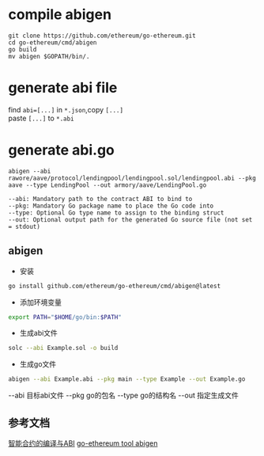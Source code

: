 # compile abigen
```
git clone https://github.com/ethereum/go-ethereum.git
cd go-ethereum/cmd/abigen
go build
mv abigen $GOPATH/bin/.
```

# generate abi file
find `abi=[...]` in `*.json`,copy `[...]`  
paste `[...]` to `*.abi`

# generate abi.go
```
abigen --abi rawore/aave/protocol/lendingpool/lendingpool.sol/lendingpool.abi --pkg aave --type LendingPool --out armory/aave/LendingPool.go

--abi: Mandatory path to the contract ABI to bind to
--pkg: Mandatory Go package name to place the Go code into
--type: Optional Go type name to assign to the binding struct
--out: Optional output path for the generated Go source file (not set = stdout)
```

## abigen
- 安装 
```bash
go install github.com/ethereum/go-ethereum/cmd/abigen@latest
```
- 添加环境变量
```bash
export PATH="$HOME/go/bin:$PATH"
```

- 生成abi文件
```bash
solc --abi Example.sol -o build
```

- 生成go文件
```bash
abigen --abi Example.abi --pkg main --type Example --out Example.go
```
--abi 目标abi文件
--pkg go的包名
--type go的结构名
--out 指定生成文件


## 参考文档
[智能合约的编译与ABI](https://goethereumbook.org/zh/smart-contract-compile/)
[go-ethereum tool abigen](https://geth.ethereum.org/docs/tools/abigen)